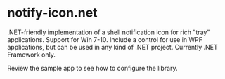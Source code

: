 # notify-icon.net
.NET-friendly implementation of a shell notification icon for rich "tray" applications. Support for Win 7-10. Include a control for use in WPF applications, but can be used in any kind of .NET project. Currently .NET Framework only.

Review the sample app to see how to configure the library.

